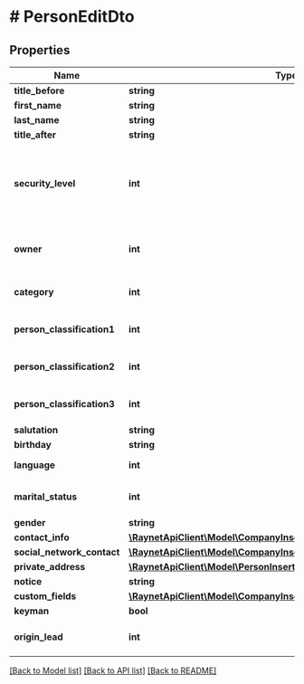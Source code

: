 # # PersonEditDto

## Properties

Name | Type | Description | Notes
------------ | ------------- | ------------- | -------------
**title_before** | **string** | [Titul před] | [optional]
**first_name** | **string** | [Jméno] | [optional]
**last_name** | **string** | [Příjmení] | [optional]
**title_after** | **string** | [Titul za] | [optional]
**security_level** | **int** | [Bezpečnostní úroveň] ID bezpečnostní úrovně. Pokud není vyplněna je nastavena výchozí bezpečnostní skupina. | [optional]
**owner** | **int** | [Vlastník] ID kontaktní osoby, která je zároveň uživatelem | [optional]
**category** | **int** | [Kategorie] ID záznamu z číselníku PersonCategory | [optional]
**person_classification1** | **int** | [Klasifikace 1] ID záznamu z číselníku PersonClassification1 | [optional]
**person_classification2** | **int** | [Klasifikace 2] ID záznamu z číselníku PersonClassification2 | [optional]
**person_classification3** | **int** | [Klasifikace 3] ID záznamu z číselníku PersonClassification3 | [optional]
**salutation** | **string** | [Oslovení] | [optional]
**birthday** | **string** | [Narozeniny] | [optional]
**language** | **int** | [Jazyk] ID záznamu z číselníku Language | [optional]
**marital_status** | **int** | [Rodinný stav] ID záznamu z číselníku MaritalStatus | [optional]
**gender** | **string** | [Pohlaví] | [optional]
**contact_info** | [**\RaynetApiClient\Model\CompanyInsertDtoAddressesInnerContactInfo**](CompanyInsertDtoAddressesInnerContactInfo.md) |  | [optional]
**social_network_contact** | [**\RaynetApiClient\Model\CompanyInsertDtoSocialNetworkContact**](CompanyInsertDtoSocialNetworkContact.md) |  | [optional]
**private_address** | [**\RaynetApiClient\Model\PersonInsertDtoPrivateAddress**](PersonInsertDtoPrivateAddress.md) |  | [optional]
**notice** | **string** | [Poznámka k osobě] | [optional]
**custom_fields** | [**\RaynetApiClient\Model\CompanyInsertDtoCustomFields**](CompanyInsertDtoCustomFields.md) |  | [optional]
**keyman** | **bool** | [Klíčová osoba] | [optional]
**origin_lead** | **int** | [Lead] ID leadu, ze kterého kontaktní osoba vznikla | [optional]

[[Back to Model list]](../../README.md#models) [[Back to API list]](../../README.md#endpoints) [[Back to README]](../../README.md)
